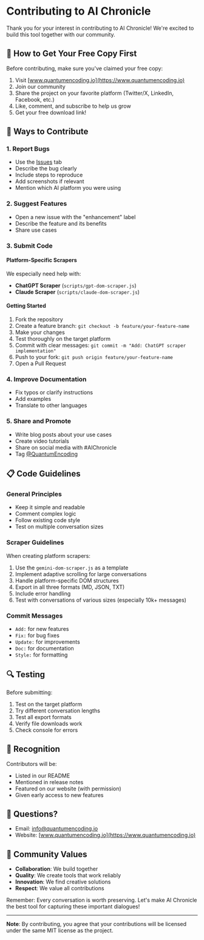 # Contributing to AI Chronicle

Thank you for your interest in contributing to AI Chronicle! We're excited to build this tool together with our community.

## 🎁 How to Get Your Free Copy First

Before contributing, make sure you've claimed your free copy:

1. Visit [www.quantumencoding.io](https://www.quantumencoding.io)
2. Join our community
3. Share the project on your favorite platform (Twitter/X, LinkedIn, Facebook, etc.)
4. Like, comment, and subscribe to help us grow
5. Get your free download link!

## 🤝 Ways to Contribute

### 1. Report Bugs
- Use the [Issues](https://github.com/quantum-encoding/chrome-scribe-edition/issues) tab
- Describe the bug clearly
- Include steps to reproduce
- Add screenshots if relevant
- Mention which AI platform you were using

### 2. Suggest Features
- Open a new issue with the "enhancement" label
- Describe the feature and its benefits
- Share use cases

### 3. Submit Code

#### Platform-Specific Scrapers
We especially need help with:
- **ChatGPT Scraper** (`scripts/gpt-dom-scraper.js`)
- **Claude Scraper** (`scripts/claude-dom-scraper.js`)

#### Getting Started
1. Fork the repository
2. Create a feature branch: `git checkout -b feature/your-feature-name`
3. Make your changes
4. Test thoroughly on the target platform
5. Commit with clear messages: `git commit -m "Add: ChatGPT scraper implementation"`
6. Push to your fork: `git push origin feature/your-feature-name`
7. Open a Pull Request

### 4. Improve Documentation
- Fix typos or clarify instructions
- Add examples
- Translate to other languages

### 5. Share and Promote
- Write blog posts about your use cases
- Create video tutorials
- Share on social media with #AIChronicle
- Tag [@QuantumEncoding](https://twitter.com/quantumencoding)

## 📋 Code Guidelines

### General Principles
- Keep it simple and readable
- Comment complex logic
- Follow existing code style
- Test on multiple conversation sizes

### Scraper Guidelines
When creating platform scrapers:
1. Use the `gemini-dom-scraper.js` as a template
2. Implement adaptive scrolling for large conversations
3. Handle platform-specific DOM structures
4. Export in all three formats (MD, JSON, TXT)
5. Include error handling
6. Test with conversations of various sizes (especially 10k+ messages)

### Commit Messages
- `Add:` for new features
- `Fix:` for bug fixes
- `Update:` for improvements
- `Doc:` for documentation
- `Style:` for formatting

## 🔍 Testing

Before submitting:
1. Test on the target platform
2. Try different conversation lengths
3. Test all export formats
4. Verify file downloads work
5. Check console for errors

## 🌟 Recognition

Contributors will be:
- Listed in our README
- Mentioned in release notes
- Featured on our website (with permission)
- Given early access to new features

## 📧 Questions?

- Email: [info@quantumencoding.io](mailto:info@quantumencoding.io)
- Website: [www.quantumencoding.io](https://www.quantumencoding.io)

## 🦆 Community Values

- **Collaboration**: We build together
- **Quality**: We create tools that work reliably
- **Innovation**: We find creative solutions
- **Respect**: We value all contributions

Remember: Every conversation is worth preserving. Let's make AI Chronicle the best tool for capturing these important dialogues!

---

**Note**: By contributing, you agree that your contributions will be licensed under the same MIT license as the project.